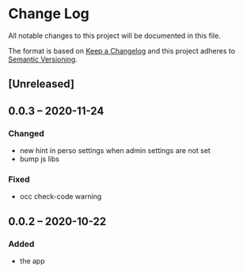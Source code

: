 # Change Log
All notable changes to this project will be documented in this file.

The format is based on [Keep a Changelog](http://keepachangelog.com/)
and this project adheres to [Semantic Versioning](http://semver.org/).

## [Unreleased]

## 0.0.3 – 2020-11-24
### Changed
- new hint in perso settings when admin settings are not set
- bump js libs

### Fixed
- occ check-code warning

## 0.0.2 – 2020-10-22
### Added
* the app

